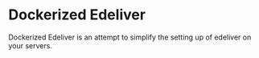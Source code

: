 # Dockerized Edeliver

Dockerized Edeliver is an attempt to simplify the setting up of edeliver on your servers.
